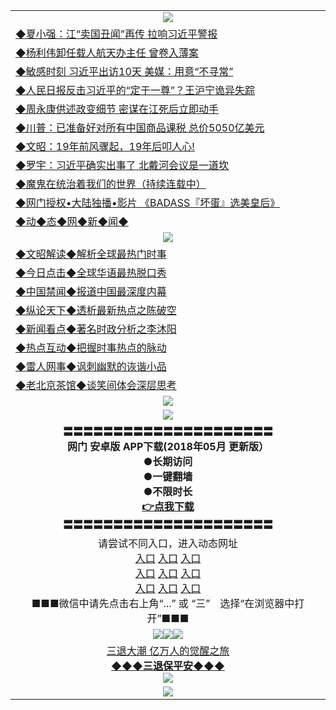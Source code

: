 <table>
  <tr>
    <td align=center><img src="https://github.com/gyhhx/image-upload/blob/master/yaowen.jpg" /></td>
  </tr>
   <tr>
<td align=left>
<a href="http://h6hf32443d.fv.smarthub.at/oo.aspx?name=c939118&key=l9gs164o&from=gy">◆夏小强：江“卖国丑闻”再传 拉响习近平警报</a><br/>
</td>
   </tr>
 <tr>
<td align=left>
<a href="http://h6hf32443d.fv.smarthub.at/oo.aspx?name=c939334&key=l9gs164o&from=gy">◆杨利伟卸任载人航天办主任 曾卷入薄案</a><br/></td>
  </tr>
   </tr>
  <tr>
<td align=left>
<a href="http://h6hf32443d.fv.smarthub.at/oo.aspx?name=c939323&key=l9gs164o&from=gy">◆敏感时刻 习近平出访10天 美媒：用意“不寻常”</a><br/></td>
 </tr>
  <tr>
<td align=left>
<a href="http://h6hf32443d.fv.smarthub.at/oo.aspx?name=c939563&key=l9gs164o&from=gy">◆人民日报反击习近平的“定于一尊”？王沪宁诡异失踪</a><br/></td>
 </tr>
   <tr>
<td align=left>
<a href="http://h6hf32443d.fv.smarthub.at/oo.aspx?name=c939471&key=l9gs164o&from=gy">◆周永康供述政变细节 密谋在江死后立即动手</a><br/></td>
   </tr> 
  <tr>
<td align=left>
<a href="http://h6hf32443d.fv.smarthub.at/oo.aspx?name=c939343&key=l9gs164o&from=gy">◆川普：已准备好对所有中国商品课税 总价5050亿美元</a><br/></td>
  </tr> 
 <tr>
<td align=left>
<a href="http://h6hf32443d.fv.smarthub.at/oo.aspx?name=c939426&key=l9gs164o&from=gy">◆文昭：19年前风骤起，19年后叩人心!</a><br/>
</td>
   </tr>
 <tr>
<td align=left>
<a href="http://h6hf3d.fv.smarthub.at/oo.aspx?name=c939503&key=l9gs164o&from=gy">◆罗宇：习近平确实出事了 北戴河会议是一道坎</a><br/>
</td>
   </tr>
  <tr>
<td align=left>
<a href="http://h6hf32443d.fv.smarthub.at/oo.aspx?name=c919750&key=l9gs164o&from=gy">◆魔鬼在统治着我们的世界（持续连载中）</a><br/>
</td>
</tr>
 <tr>
<td align=left>
<a href="http://h6hf3d.fv.smarthub.at/oo.aspx?name=c841033&key=l9gs164o&from=gy">◆网门授权•大陆独播•影片 《BADASS『坏蛋』选美皇后》 </a><br/>
</td>
   </tr>
   <tr>
<td align=left>
<a href="http://h6hd.fv.smarthub.at/oo.aspx?name=c841287&key=l9gs164o&from=gy">◆动◆态◆网◆新◆闻◆</a><br/></td>
  </tr>
    <tr>
    <td align=center><img src="https://github.com/gyhhx/image-upload/blob/master/shipin.jpg" /></td>
  </tr>
  <tr>
   <td align=left>
<a href="http://h6hf32443d.fv.smarthub.at/oo.aspx?name=c816857&key=l9gs164o&from=gy&tag=9973110">◆文昭解读◆解析全球最热门时事</a><br/>
    </td>
  </tr>
   <tr>
   <td align=left> 
<a href="http://h6hf32443d.fv.smarthub.at/oo.aspx?name=c816850&key=l9gs164o&from=gy&tag=9877">◆今日点击◆全球华语最热脱口秀</a><br/>
    </td>
  </tr>
  <tr>
  <td align=left>
<a href="http://h2443d.fv.smarthub.at/oo.aspx?name=c816860&key=l9gs164o&from=gy&tag=99733110">◆中国禁闻◆报道中国最深度内幕</a><br/>
   </tr>
  <tr>
     <td align=left>
<a href="http://h2443d.fv.smarthub.at/oo.aspx?name=c816855&key=l9gs164o&from=gy&tag=997110">◆纵论天下◆透析最新热点之陈破空</a><br/>
   </tr>
   <tr>
      <td align=left>
<a href="http://h2443d.fv.smarthub.at/oo.aspx?name=c838308&key=l9gs164o&from=gy&tag=9973110">◆新闻看点◆著名时政分析之李沐阳</a><br/>
   </tr>
   <tr>
     <td align=left>
<a href="http://h2443d.fv.smarthub.at/oo.aspx?name=c816852&key=l9gs164o&from=gy&tag=9733110">◆热点互动◆把握时事热点的脉动</a><br/>
   </tr>
   <tr>
      <td align=left>
<a href="http://h2443d.fv.smarthub.at/oo.aspx?name=c816694&key=l9gs164o&from=gy&tag=93310">◆雷人网事◆讽刺幽默的诙谐小品</a><br/>
   </tr>
   <tr>
    <td align=left>
<a href="http://h234g443d.fv.smarthub.at/oo.aspx?name=c816650&key=l9gs164o&from=gy&tag=9973110">◆老北京茶馆◆谈笑间体会深层思考</a><br/>
   </tr>
    <tr>
    <td align=center><img src="https://github.com/gyhhx/image-upload/blob/master/gy1-wxsm.png" /></td>
  </tr>
   <tr>
  <td align=center><img src="https://github.com/gyhhx/image-upload/blob/master/new1.jpg" />
  </td>
  </tr>
   <tr>
    <td align=center>
 <b>〓〓〓〓〓〓〓〓〓〓〓〓〓〓〓〓〓〓〓〓〓<br/>网门  安卓版 APP下载(2018年05月 更新版）<br/> ●长期访问<br/> ●一键翻墙<br/>  ●不限时长<br/> 
 <a href="http://t.cn/R3Fslvz">👉<b>点我下载</a><br/>〓〓〓〓〓〓〓〓〓〓〓〓〓〓〓〓〓〓〓〓〓<br/>
    </td>
    </tr>
   <tr>
    <td align=center>请尝试不同入口，进入动态网址<br/>
     <a href="https://s3.us-east-2.amazonaws.com/ogateh/show.htm?from=gy">入口</a>
      <a href="https://s3.eu-west-2.amazonaws.com/ogatel/show.htm?from=gy">入口</a>
      <a href="https://s3.amazonaws.com/ogate/show.htm?from=oGateg">入口</a><br/>
      <a href="https://s3.ap-northeast-2.amazonaws.com/ogates/show.htm?from=gy">入口</a>
      <a href="https://s3.eu-central-1.amazonaws.com/ogatef/show.htm?from=gy">入口</a>
      <a href="https://s3.ap-south-1.amazonaws.com/ogatem/show.htm?from=gy">入口</a><br/>
      <a href="https://s3-us-west-1.amazonaws.com/ogaten/show.htm?from=gy">入口</a>
      <a href="https://s3.ca-central-1.amazonaws.com/ogatec/show.htm?from=gy">入口</a>
      <a href="https://s3-ap-northeast-1.amazonaws.com/ogatet/show.htm?from=gy">入口</a><br/>
      ■■■微信中请先点击右上角“...” 或 “三”　选择“在浏览器中打开”■■■<b><br/>
    </td>
  </tr>
  <tr>
    <td align=center><img src="https://github.com/gyhhx/image-upload/blob/master/3.jpg" /><img src="https://github.com/gyhhx/image-upload/blob/master/3.jpg" /><img src="https://github.com/gyhhx/image-upload/blob/master/3.jpg" /></td>
</tr>
  <tr>  
  <td align=center>
  <a href="http://h24243d.fv.smarthub.at/oo.aspx?name=c894205&key=l9gs164o&from=gy&tag=9973110">三退大潮 亿万人的觉醒之旅</a><br/>
      <a href="http://j2443d.fv.smarthub.at/oo.aspx?name=ogQuit.aspx&key=l9gs164o&from=gy"><b>◆◆◆三退保平安◆◆◆<br/></a>
      <img src="https://github.com/gyhhx/image-upload/blob/master/3t.jpg" /><br/>
      </td>
  </tr>
   <tr>
    <td align=center><img src="https://raw.githubusercontent.com/oGate2/Up/master/oGate_640.jpg"/></td>
  </tr>
</table>
